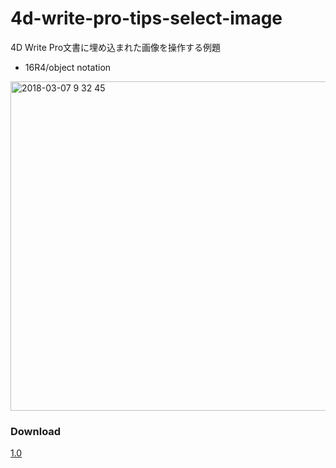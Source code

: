 # 4d-write-pro-tips-select-image
4D Write Pro文書に埋め込まれた画像を操作する例題

* 16R4/object notation

<img width="527" alt="2018-03-07 9 32 45" src="https://user-images.githubusercontent.com/10509075/37067212-2efdc71e-21ec-11e8-991e-5c1f8bef1af4.png">

### Download

[1.0](https://github.com/4D-JP/4d-write-pro-tips-select-image/releases/tag/1.0)

